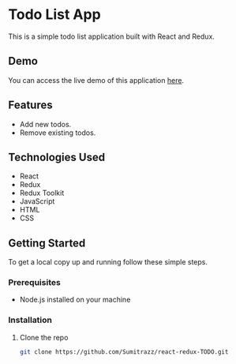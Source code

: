 # Todo List App

This is a simple todo list application built with React and Redux.

## Demo

You can access the live demo of this application [here](https://react-redux-todo-black.vercel.app).

## Features

- Add new todos.
- Remove existing todos.

## Technologies Used

- React
- Redux
- Redux Toolkit
- JavaScript
- HTML
- CSS

## Getting Started

To get a local copy up and running follow these simple steps.

### Prerequisites

- Node.js installed on your machine

### Installation

1. Clone the repo
   ```sh
   git clone https://github.com/Sumitrazz/react-redux-TODO.git
